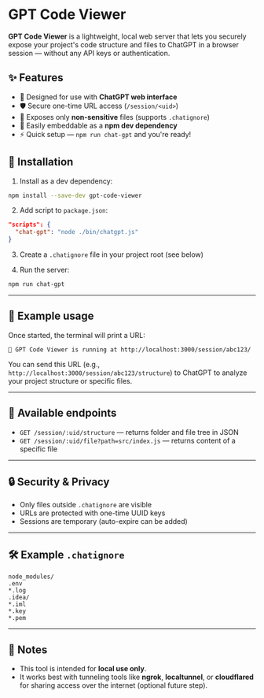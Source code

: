 # GPT Code Viewer

**GPT Code Viewer** is a lightweight, local web server that lets you securely expose your project's code structure and files to ChatGPT in a browser session — without any API keys or authentication.

## ✨ Features

- 🧠 Designed for use with **ChatGPT web interface**  
- 🛡️ Secure one-time URL access (`/session/<uid>`)
- 📁 Exposes only **non-sensitive** files (supports `.chatignore`)
- 🧩 Easily embeddable as a **npm dev dependency**
- ⚡ Quick setup — `npm run chat-gpt` and you're ready!

## 🚀 Installation

1. Install as a dev dependency:

```bash
npm install --save-dev gpt-code-viewer
```

2. Add script to `package.json`:

```json
"scripts": {
  "chat-gpt": "node ./bin/chatgpt.js"
}
```

3. Create a `.chatignore` file in your project root (see below)

4. Run the server:

```bash
npm run chat-gpt
```

---

## 🔗 Example usage

Once started, the terminal will print a URL:

```
🚀 GPT Code Viewer is running at http://localhost:3000/session/abc123/
```

You can send this URL (e.g., `http://localhost:3000/session/abc123/structure`) to ChatGPT to analyze your project structure or specific files.

---

## 📂 Available endpoints

- `GET /session/:uid/structure` — returns folder and file tree in JSON
- `GET /session/:uid/file?path=src/index.js` — returns content of a specific file

---

## 🔒 Security & Privacy

- Only files outside `.chatignore` are visible
- URLs are protected with one-time UUID keys
- Sessions are temporary (auto-expire can be added)

---

## 🛠 Example `.chatignore`

```
node_modules/
.env
*.log
.idea/
*.iml
*.key
*.pem
```

---

## 📌 Notes

- This tool is intended for **local use only**.
- It works best with tunneling tools like **ngrok**, **localtunnel**, or **cloudflared** for sharing access over the internet (optional future step).

